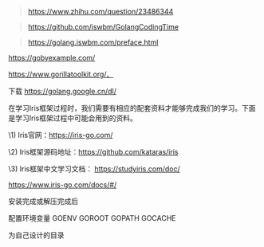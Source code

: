 > https://www.zhihu.com/question/23486344

> https://github.com/iswbm/GolangCodingTime

> https://golang.iswbm.com/preface.html

https://gobyexample.com/

https://www.gorillatoolkit.org/、

下载 https://golang.google.cn/dl/

在学习Iris框架过程时，我们需要有相应的配套资料才能够完成我们的学习。下面是学习Iris框架过程中可能会用到的资料。

\1) Iris官网：https://iris-go.com/

\2) Iris框架源码地址：https://github.com/kataras/iris

\3) Iris框架中文学习文档： https://studyiris.com/doc/

https://www.iris-go.com/docs/#/



安装完成或解压完成后

配置环境变量 GOENV GOROOT GOPATH GOCACHE

为自己设计的目录

